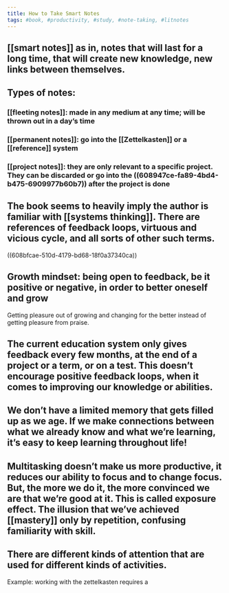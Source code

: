 ```yaml
---
title: How to Take Smart Notes
tags: #book, #productivity, #study, #note-taking, #litnotes
---
```


##
## [[smart notes]] as in, notes that will last for a long time, that will create new knowledge, new links between themselves.
## Types of notes:
### [[fleeting notes]]: made in any medium at any time; will be thrown out in a day’s time
### [[permanent notes]]: go into the [[Zettelkasten]] or a  [[reference]] system
### [[project notes]]: they are only relevant to a specific project. They can be discarded or go into the ((608947ce-fa89-4bd4-b475-6909977b60b7)) after the project is done
## The book seems to heavily imply the author is familiar with [[systems thinking]]. There are references of feedback loops, virtuous and vicious cycle, and all sorts of other such terms.
((608bfcae-510d-4179-bd68-18f0a37340ca))
## Growth mindset: being open to feedback, be it positive or negative, in order to better oneself and grow
Getting pleasure out of growing and changing for the better instead of getting pleasure from praise.
## The current education system only gives feedback every few months, at the end of a project or a term, or on a test. This doesn’t encourage positive feedback loops, when it comes to improving our knowledge or abilities.
## We don’t have a limited memory that gets filled up as we age. If we make connections between what we already know and what we’re learning, it’s easy to keep learning throughout life!
## Multitasking doesn’t make us more productive, it reduces our ability to focus and to change focus. But, the more we do it, the more convinced we are that we’re good at it. This is called exposure effect. The illusion that we’ve achieved [[mastery]] only by repetition, confusing familiarity with skill.
## There are different kinds of attention that are used for different kinds of activities.
Example: working with the zettelkasten requires a
